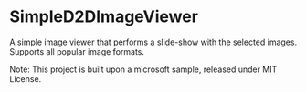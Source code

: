 # SimpleD2DImageViewer
A simple image viewer that performs a slide-show with the selected images. Supports all popular image formats.

Note: This project is built upon a microsoft sample, released under MIT License.

